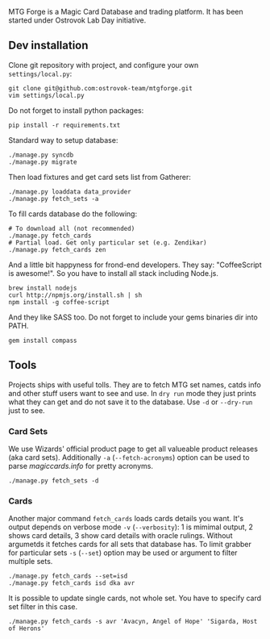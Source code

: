 MTG Forge is a Magic Card Database and trading platform. It has been started under Ostrovok Lab Day initiative.

## Dev installation

Clone git repository with project, and configure your own `settings/local.py`:

    git clone git@github.com:ostrovok-team/mtgforge.git
    vim settings/local.py

Do not forget to install python packages:

    pip install -r requirements.txt

Standard way to setup database:

    ./manage.py syncdb
    ./manage.py migrate

Then load fixtures and get card sets list from Gatherer:

    ./manage.py loaddata data_provider
    ./manage.py fetch_sets -a

To fill cards database do the following:

    # To download all (not recommended)
    ./manage.py fetch_cards
    # Partial load. Get only particular set (e.g. Zendikar)
    ./manage.py fetch_cards zen

And a little bit happyness for frond-end developers. They say: "CoffeeScript is awesome!". So you have to install all stack including Node.js.

    brew install nodejs
    curl http://npmjs.org/install.sh | sh
    npm install -g coffee-script

And they like SASS too. Do not forget to include your gems binaries dir into PATH.

    gem install compass

## Tools

Projects ships with useful tolls. They are to fetch MTG set names, catds info and other stuff users want to see and use. In `dry run` mode they just prints what they can get and do not save it to the database. Use `-d` or `--dry-run` just to see.

### Card Sets

We use Wizards' official product page to get all valueable product releases (aka card sets). Additionally `-a` (`--fetch-acronyms`) option can be used to parse *magiccards.info* for pretty acronyms.

    ./manage.py fetch_sets -d

### Cards

Another major command `fetch_cards` loads cards details you want. It's output
depends on verbose mode `-v` (`--verbosity`): 1 is mimimal output, 2 shows
card details, 3 show card details with oracle rulings. Without argumetds it
fetches cards for all sets that database has. To limit grabber for particular
sets `-s` (`--set`) option may be used or argument to filter multiple sets.

    ./manage.py fetch_cards --set=isd
    ./manage.py fetch_cards isd dka avr

It is possible to update single cards, not whole set. You have to specify
card set filter in this case.

    ./manage.py fetch_cards -s avr 'Avacyn, Angel of Hope' 'Sigarda, Host of Herons'
